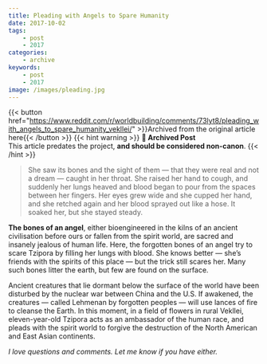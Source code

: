 ```yaml
---
title: Pleading with Angels to Spare Humanity
date: 2017-10-02
tags:
    - post
    - 2017
categories:
    - archive
keywords:
    - post
    - 2017
image: /images/pleading.jpg
---
```

{{< button href="https://www.reddit.com/r/worldbuilding/comments/73lyt8/pleading_with_angels_to_spare_humanity_vekllei/" >}}Archived from the original article here{{< /button >}}
{{< hint warning >}}
**🌸 Archived Post**  
This article predates the project, **and should be considered non-canon**.
{{< /hint >}}

>She saw its bones and the sight of them — that they were real and not a dream — caught in her throat. She raised her hand to cough, and suddenly her lungs heaved and blood began to pour from the spaces between her fingers. Her eyes grew wide and she cupped her hand, and she retched again and her blood sprayed out like a hose. It soaked her, but she stayed steady.

**The bones of an angel**, either bioengineered in the kilns of an ancient civilisation before ours or fallen from the spirit world, are sacred and insanely jealous of human life. Here, the forgotten bones of an angel try to scare Tzipora by filling her lungs with blood. She knows better — she’s friends with the spirits of this place — but the trick still scares her. Many such bones litter the earth, but few are found on the surface.

Ancient creatures that lie dormant below the surface of the world have been disturbed by the nuclear war between China and the U.S. If awakened, the creatures — called Lehmenan by forgotten peoples — will use lances of fire to cleanse the Earth. In this moment, in a field of flowers in rural Vekllei, eleven-year-old Tzipora acts as an ambassador of the human race, and pleads with the spirit world to forgive the destruction of the North American and East Asian continents.

*I love questions and comments. Let me know if you have either.*
